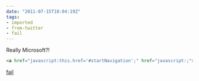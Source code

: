 ```yaml
---
date: "2011-07-15T10:04:19Z"
tags:
- imported
- from-twitter
- fail
---
```

Really Microsoft?!

```html
<a href="javascript:this.href='#startNavigation';" href="javascript:;">etc</a>
```

[fail](/tags/fail)
